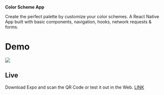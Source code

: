 **Color Scheme App**

Create the perfect palette by customize your color schemes. A React Native App built with basic components, navigation, hooks, network requests & forms.

# Demo

![](demo.gif)

## Live

Download Expo and scan the QR Code or test it out in the Web. [LINK](https://snack.expo.io/@ad757/color-scheme-app)
